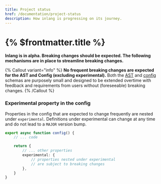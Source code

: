 ```yaml
---
title: Project status
href: /documentation/project-status
description: How inlang is progressing on its journey.
---
```


# {% $frontmatter.title %}

**Inlang is in alpha. Breaking changes should be expected. The following mechanisms are in place to streamline breaking changes.**

{% Callout variant="info" %}
**No frequent breaking changes are expected for the AST and Config (excluding experimental).** Both the [AST](/documentation/ast) and [config](/documentation/config.md) schemas are purposely small and designed to be extended overtime with feedback and requirements from users without (foreseeable) breaking changes.
{% /Callout %}

### Experimental property in the config

Properties in the config that are expected to change frequently are nested under `experimental`. Definitions under experimental can change at any time and do not lead to a `MAJOR` version bump.

```ts
export async function config() {
	// ... code

	return {
		// ... other properties
		experimental: {
			// properties nested under experimental
			// are subject to breaking changes
		},
	}
}
```
